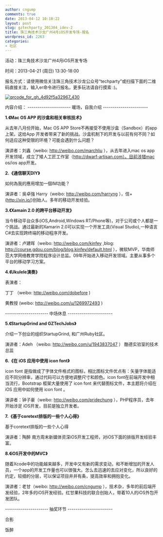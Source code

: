 ```yaml
---
author: cngump
comments: true
date: 2013-04-12 10:10:22
layout: post
slug: gztechparty_201304_idev-2
title: 珠三角技术沙龙广州4月iOS开发专场-报名
wordpress_id: 2263
categories:
- 社区
---
```


活动：珠三角技术沙龙广州4月iOS开发专场

时间：2013-04-21 (周日) 13:30-18:00

报名方式：请使用微信关注珠三角技术沙龙公众号“techparty”或扫描下面的二维码直接关注，输入er命令进行报名，更多玩法请自行摸索 :)。

[![qrcode_for_gh_4d92f5a32967_430](http://techparty.org/wp-content/uploads/2013/04/qrcode_for_gh_4d92f5a32967_430-300x300.jpg)](http://techparty.org/wp-content/uploads/2013/04/qrcode_for_gh_4d92f5a32967_430.jpg)

内容介绍：
---------------------- 暖场，自我介绍 -----------------------

**1.《Mac OS APP 的沙盒和相关审核技术》**

从去年八月份开始，Mac OS APP Store不再接受不使用沙盒（Sandbox）的app上架。这给App 开发者带来了新的挑战。沙盒机制下的开发与以前有何不同？如何适应这种受限的环境？可能会遇到什么问题？

演讲者：刘鑫（weibo: http://weibo.com/marchliu ），从去年进入mac os app开发领域，成立了矮人工匠工作室（http://dwarf-artisan.com）。目前涉猎mac os/ios app开发。

**2.《通信聊天DIY》**

如何為我的應用增加一個IM功能？

演讲者：吳卓強 Harry（weibo: http://weibo.com/harryng ），信+(http://xin.io/)创始人。多年的移动开发经验。

**3.《Xamain 2.0 的跨平台移动开发》**

当今移动平台众多(iOS,Android,Windows RT/Phone等)，对于公司或个人都是一个挑战。通过最新的Xamarin 2.0可以实现一个开发工具(Visual Studio),一种语言C#去实现跨终端的移动程序开发。

演讲者：卢建晖（weibo: http://weibo.com/kinfey ,blog: http://course.gdou.com/blog/blog.kinfey/default.html ），微软MVP，华南师范大学网络教育学院程序设计总监。09年开始进入移动开发领域。主要从事多个平台的移动学习方案。

**4.《Ukulele演奏》**

表演者：

丁丁 （weibo: http://weibo.com/dobefore )

黄教授 (weibo: http://weibo.com/u/1269972493 )

---------------------- 中场休息 -----------------------

**5.《StartupGrind and GZTechJobs》**

介绍一下创业的组织StartupGrind, 和广州Ruby社区。

演讲者：Adeh （weibo: http://weibo.com/u/1943837047 ） 酷德实验室的技术总监

**6.《在 iOS 应用中使用 icon font》**

icon font 是指做成了字体文件格式的图标，相比图标文件优点有：矢量字体能适应不同分辨率，通过代码可以方便地调整尺寸和颜色。icon font在前端开发中相当流行，Bootstrap 框架大量使用了 icon font 来代替图标文件，本主题将介绍在 iOS 应用中如何使用 icon font 。

演讲者：钟子豪（weibo: http://weibo.com/pridechung ），PHP程序员，去年开始涉足 iOS开发，目前是独立开发者。

**7.《基于coretext排版的一些个人心得》**

基于coretext排版的一些个人心得

演讲者：陶醉 南方周末新媒体资深iOS开发工程师，对iOS下面的排版开发经验丰富。

**8.《iOS开发中的MVC》**

随着Xcode中的功能越来越多，开发中又有新的需求变动，和不断增加的开发人员，一个app的开发工作量也可以很强大。怎么去迅速的去应对变化，所以良好的约定，较细的分层，可以保证项目井井有条，提高效率和拥抱变化。

演讲者：老甘（weibo: http://weibo.com/cngump ），技术杂，多年的前后端开发经验，2年多的iOS开发经验。红甘果科技的联合创始人，带着10人的iOS外包开发团队。

---------------------- 抽奖环节 -----------------------

合影

饭醉


